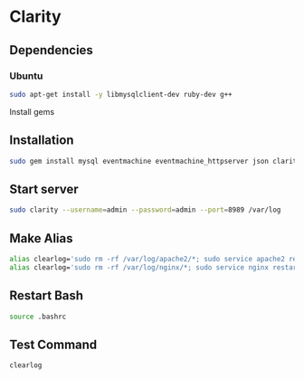 # Clarity

## Dependencies

### Ubuntu

```sh
sudo apt-get install -y libmysqlclient-dev ruby-dev g++
```

Install gems

## Installation

```sh
sudo gem install mysql eventmachine eventmachine_httpserver json clarity
```

## Start server

```sh
sudo clarity --username=admin --password=admin --port=8989 /var/log
````

## Make Alias

```sh
alias clearlog='sudo rm -rf /var/log/apache2/*; sudo service apache2 restart'
alias clearlog='sudo rm -rf /var/log/nginx/*; sudo service nginx restart'
```

## Restart Bash

```sh
source .bashrc
```

## Test Command

```sh
clearlog
```

